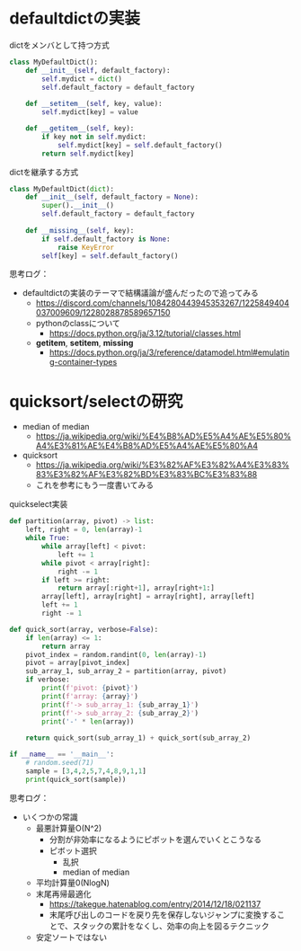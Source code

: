 # defaultdictの実装

dictをメンバとして持つ方式
```python
class MyDefaultDict():
    def __init__(self, default_factory):
        self.mydict = dict()
        self.default_factory = default_factory
    
    def __setitem__(self, key, value):
        self.mydict[key] = value

    def __getitem__(self, key):
        if key not in self.mydict:
            self.mydict[key] = self.default_factory()
        return self.mydict[key]
```

dictを継承する方式
```python
class MyDefaultDict(dict):
    def __init__(self, default_factory = None):
        super().__init__()
        self.default_factory = default_factory
    
    def __missing__(self, key):
        if self.default_factory is None:
            raise KeyError
        self[key] = self.default_factory()
```
思考ログ：
- defaultdictの実装のテーマで結構議論が盛んだったので追ってみる
  - https://discord.com/channels/1084280443945353267/1225849404037009609/1228028878589657150
  - pythonのclassについて
    - https://docs.python.org/ja/3.12/tutorial/classes.html
  - __getitem__, __setitem__, __missing__
    - https://docs.python.org/ja/3/reference/datamodel.html#emulating-container-types

# quicksort/selectの研究
- median of median
    - https://ja.wikipedia.org/wiki/%E4%B8%AD%E5%A4%AE%E5%80%A4%E3%81%AE%E4%B8%AD%E5%A4%AE%E5%80%A4
- quicksort
    - https://ja.wikipedia.org/wiki/%E3%82%AF%E3%82%A4%E3%83%83%E3%82%AF%E3%82%BD%E3%83%BC%E3%83%88
    - これを参考にもう一度書いてみる

quickselect実装
```python
def partition(array, pivot) -> list:
    left, right = 0, len(array)-1
    while True:
        while array[left] < pivot:
            left += 1
        while pivot < array[right]:
            right -= 1
        if left >= right:
            return array[:right+1], array[right+1:]
        array[left], array[right] = array[right], array[left]
        left += 1
        right -= 1

def quick_sort(array, verbose=False):
    if len(array) <= 1:
        return array
    pivot_index = random.randint(0, len(array)-1)
    pivot = array[pivot_index]
    sub_array_1, sub_array_2 = partition(array, pivot)
    if verbose:    
        print(f'pivot: {pivot}')
        print(f'array: {array}')
        print(f'-> sub_array_1: {sub_array_1}')
        print(f'-> sub_array_2: {sub_array_2}')
        print('-' * len(array))
    
    return quick_sort(sub_array_1) + quick_sort(sub_array_2)

if __name__ == '__main__':
    # random.seed(71)
    sample = [3,4,2,5,7,4,8,9,1,1]
    print(quick_sort(sample))
```
思考ログ：
- いくつかの常識
    - 最悪計算量O(N^2)
        - 分割が非効率になるようにピボットを選んでいくとこうなる
        - ピボット選択
            - 乱択
            - median of median
    - 平均計算量0(NlogN)
    - 末尾再帰最適化
        - https://takegue.hatenablog.com/entry/2014/12/18/021137
        - 末尾呼び出しのコードを戻り先を保存しないジャンプに変換することで、スタックの累計をなくし、効率の向上を図るテクニック
    - 安定ソートではない
